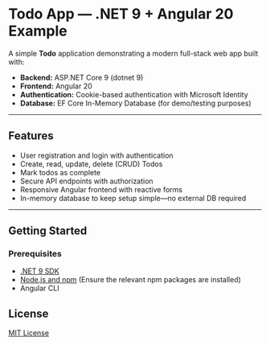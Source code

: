 # Todo App — .NET 9 + Angular 20 Example

A simple **Todo** application demonstrating a modern full-stack web app built with:

- **Backend:** ASP.NET Core 9 (dotnet 9)  
- **Frontend:** Angular 20  
- **Authentication:** Cookie-based authentication with Microsoft Identity  
- **Database:** EF Core In-Memory Database (for demo/testing purposes)

---

## Features

- User registration and login with authentication  
- Create, read, update, delete (CRUD) Todos  
- Mark todos as complete  
- Secure API endpoints with authorization  
- Responsive Angular frontend with reactive forms  
- In-memory database to keep setup simple—no external DB required  

---

## Getting Started

### Prerequisites

- [.NET 9 SDK](https://dotnet.microsoft.com/en-us/download/dotnet/9.0)  
- [Node.js and npm](https://nodejs.org/) (Ensure the relevant npm packages are installed)
- Angular CLI  

## License

[MIT License](LICENSE)
